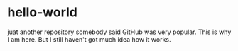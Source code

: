 # hello-world
juat another repository
somebody said GitHub was very popular. This is why I am here. But I still haven't got much idea how it works.
